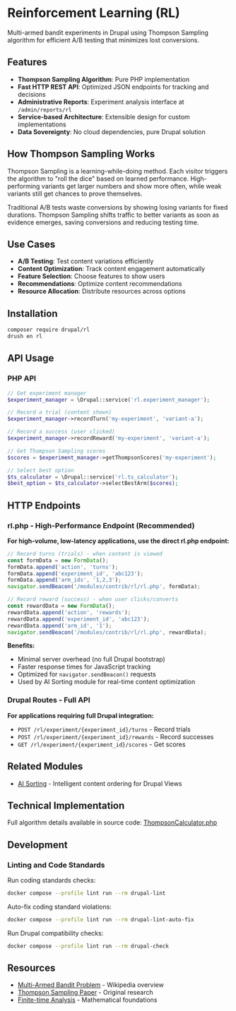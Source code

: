 # Reinforcement Learning (RL)

Multi-armed bandit experiments in Drupal using Thompson Sampling algorithm for
efficient A/B testing that minimizes lost conversions.

## Features

- **Thompson Sampling Algorithm**: Pure PHP implementation
- **Fast HTTP REST API**: Optimized JSON endpoints for tracking and decisions
- **Administrative Reports**: Experiment analysis interface at `/admin/reports/rl`
- **Service-based Architecture**: Extensible design for custom implementations
- **Data Sovereignty**: No cloud dependencies, pure Drupal solution

## How Thompson Sampling Works

Thompson Sampling is a learning-while-doing method. Each visitor triggers the
algorithm to "roll the dice" based on learned performance. High-performing
variants get larger numbers and show more often, while weak variants still get
chances to prove themselves.

Traditional A/B tests waste conversions by showing losing variants for fixed
durations. Thompson Sampling shifts traffic to better variants as soon as
evidence emerges, saving conversions and reducing testing time.

## Use Cases

- **A/B Testing**: Test content variations efficiently
- **Content Optimization**: Track content engagement automatically
- **Feature Selection**: Choose features to show users
- **Recommendations**: Optimize content recommendations
- **Resource Allocation**: Distribute resources across options

## Installation

```bash
composer require drupal/rl
drush en rl
```

## API Usage

### PHP API
```php
// Get experiment manager
$experiment_manager = \Drupal::service('rl.experiment_manager');

// Record a trial (content shown)
$experiment_manager->recordTurn('my-experiment', 'variant-a');

// Record a success (user clicked)
$experiment_manager->recordReward('my-experiment', 'variant-a');

// Get Thompson Sampling scores
$scores = $experiment_manager->getThompsonScores('my-experiment');

// Select best option
$ts_calculator = \Drupal::service('rl.ts_calculator');
$best_option = $ts_calculator->selectBestArm($scores);
```

## HTTP Endpoints

### rl.php - High-Performance Endpoint (Recommended)
**For high-volume, low-latency applications, use the direct rl.php
endpoint:**

```javascript
// Record turns (trials) - when content is viewed
const formData = new FormData();
formData.append('action', 'turns');
formData.append('experiment_id', 'abc123');
formData.append('arm_ids', '1,2,3');
navigator.sendBeacon('/modules/contrib/rl/rl.php', formData);

// Record reward (success) - when user clicks/converts  
const rewardData = new FormData();
rewardData.append('action', 'rewards');
rewardData.append('experiment_id', 'abc123');
rewardData.append('arm_id', '1');
navigator.sendBeacon('/modules/contrib/rl/rl.php', rewardData);
```

**Benefits:**
- Minimal server overhead (no full Drupal bootstrap)
- Faster response times for JavaScript tracking
- Optimized for `navigator.sendBeacon()` requests
- Used by AI Sorting module for real-time content optimization

### Drupal Routes - Full API
**For applications requiring full Drupal integration:**
- `POST /rl/experiment/{experiment_id}/turns` - Record trials
- `POST /rl/experiment/{experiment_id}/rewards` - Record successes  
- `GET /rl/experiment/{experiment_id}/scores` - Get scores

## Related Modules

- [AI Sorting](https://www.drupal.org/project/ai_sorting) - Intelligent content
  ordering for Drupal Views

## Technical Implementation

Full algorithm details available in source code:
[ThompsonCalculator.php](https://git.drupalcode.org/project/rl/-/blob/1.x/src/Service/ThompsonCalculator.php)

## Development

### Linting and Code Standards

Run coding standards checks:
```bash
docker compose --profile lint run --rm drupal-lint
```

Auto-fix coding standard violations:
```bash
docker compose --profile lint run --rm drupal-lint-auto-fix
```

Run Drupal compatibility checks:
```bash
docker compose --profile lint run --rm drupal-check
```

## Resources

- [Multi-Armed Bandit Problem](https://en.wikipedia.org/wiki/Multi-armed_bandit) -
  Wikipedia overview
- [Thompson Sampling Paper](https://www.jstor.org/stable/2332286) - Original research
- [Finite-time Analysis](https://homes.di.unimi.it/~cesa-bianchi/Pubblicazioni/ml-02.pdf) -
  Mathematical foundations
